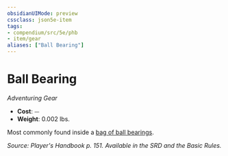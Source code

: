 ```yaml
---
obsidianUIMode: preview
cssclass: json5e-item
tags:
- compendium/src/5e/phb
- item/gear
aliases: ["Ball Bearing"]
---
```

# Ball Bearing
*Adventuring Gear*  

- **Cost**: ⏤
- **Weight**: 0.002 lbs.

Most commonly found inside a [bag of ball bearings](/compendium/items/ball-bearings-bag-of-1000.md).

*Source: Player's Handbook p. 151. Available in the SRD and the Basic Rules.*
